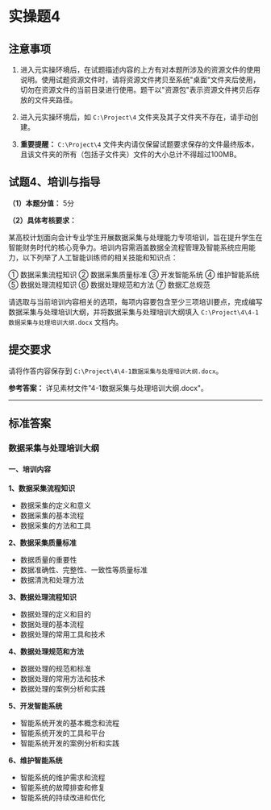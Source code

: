 # 实操题4

## 注意事项

1. 进入元实操环境后，在试题描述内容的上方有对本题所涉及的资源文件的使用说明。使用试题资源文件时，请将资源文件拷贝至系统"桌面"文件夹后使用，切勿在资源文件的当前目录进行使用。题干以"资源包"表示资源文件拷贝后存放的文件夹路径。

2. 进入元实操环境后，如 `C:\Project\4` 文件夹及其子文件夹不存在，请手动创建。

3. **重要提醒：** `C:\Project\4` 文件夹内请仅保留试题要求保存的文件最终版本，且该文件夹的所有（包括子文件夹）文件的大小总计不得超过100MB。

## 试题4、培训与指导

**（1）本题分值：** 5分

**（2）具体考核要求：** 

某高校计划面向会计专业学生开展数据采集与处理能力专项培训，旨在提升学生在智能财务时代的核心竞争力。培训内容需涵盖数据全流程管理及智能系统应用能力，以下列举了人工智能训练师的相关技能和知识点：

① 数据采集流程知识
② 数据采集质量标准
③ 开发智能系统
④ 维护智能系统
⑤ 数据处理流程知识
⑥ 数据处理规范和方法
⑦ 数据汇总规范

请选取与当前培训内容相关的选项，每项内容要包含至少三项培训要点，完成编写数据采集与处理培训大纲，并将数据采集与处理培训大纲填入 `C:\Project\4\4-1数据采集与处理培训大纲.docx` 文档内。

## 提交要求

请将作答内容保存到 `C:\Project\4\4-1数据采集与处理培训大纲.docx`。

**参考答案：** 详见素材文件"4-1数据采集与处理培训大纲.docx"。

---

## 标准答案

### 数据采集与处理培训大纲

#### 一、培训内容

**1、数据采集流程知识**
- 数据采集的定义和意义
- 数据采集的基本流程
- 数据采集的方法和工具

**2、数据采集质量标准**
- 数据质量的重要性
- 数据准确性、完整性、一致性等质量标准
- 数据清洗和处理方法

**3、数据处理流程知识**
- 数据处理的定义和目的
- 数据处理的基本流程
- 数据处理的常用工具和技术

**4、数据处理规范和方法**
- 数据处理的规范和标准
- 数据处理的常用方法和技术
- 数据处理的案例分析和实践

**5、开发智能系统**
- 智能系统开发的基本概念和流程
- 智能系统开发的工具和平台
- 智能系统开发的案例分析和实践

**6、维护智能系统**
- 智能系统的维护需求和流程
- 智能系统的故障排查和修复
- 智能系统的持续改进和优化
